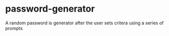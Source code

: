 # password-generator
A random password is generator after the user sets critera using a series of prompts 
